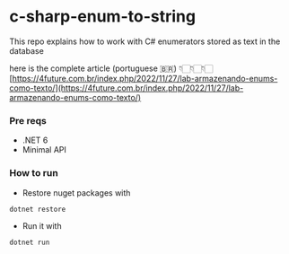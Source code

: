 # c-sharp-enum-to-string
This repo explains how to work with C# enumerators stored as text in the database

here is the complete article (portuguese 🇧🇷) 👇🏻👇🏻👇🏻
[https://4future.com.br/index.php/2022/11/27/lab-armazenando-enums-como-texto/](https://4future.com.br/index.php/2022/11/27/lab-armazenando-enums-como-texto/)

### Pre reqs

- .NET 6
- Minimal API


### How to run

- Restore nuget packages with

```bash
dotnet restore
```

- Run it with

```bash
dotnet run
```
